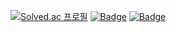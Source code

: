 [![Solved.ac
프로필](http://mazassumnida.wtf/api/v2/generate_badge?boj=shjohw12)](https://solved.ac/shjohw12)
[![Badge](https://cp-logo.vercel.app/codeforces/shjohw12?logo=true)](https://codeforces.com/profile/shjohw12)
[![Badge](https://cp-logo.vercel.app/atcoder/shjohw12?logo=true)](https://atcoder.jp/users/shjohw12)
